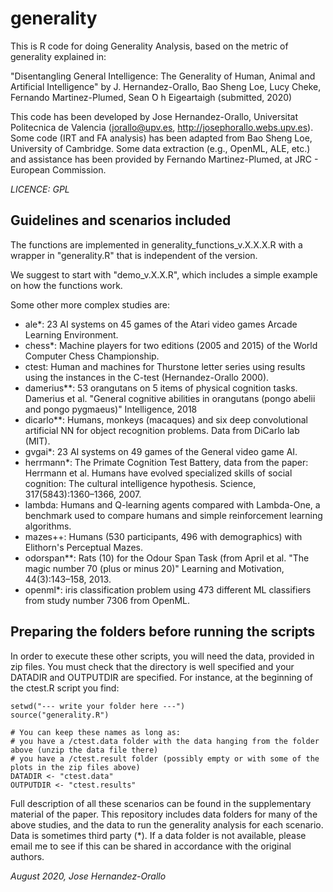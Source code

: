 # generality

This is R code for doing Generality Analysis, based on the metric of generality explained in:

"Disentangling General Intelligence: The Generality of Human, Animal and Artificial Intelligence"
by J. Hernandez-Orallo, Bao Sheng Loe, Lucy Cheke, Fernando Martinez-Plumed, Sean ́O h ́Eigeartaigh
(submitted, 2020)

This code has been developed by Jose Hernandez-Orallo, Universitat Politecnica de Valencia (jorallo@upv.es, http://josephorallo.webs.upv.es). Some code (IRT and FA analysis) has been adapted from Bao Sheng Loe, University of Cambridge. Some data extraction (e.g., OpenML, ALE, etc.) and assistance has been provided by Fernando Martinez-Plumed, at JRC - European Commission.
   
*LICENCE: GPL*

## Guidelines and scenarios included

The functions are implemented in generality_functions_v.X.X.X.R with a wrapper in "generality.R" that is independent of the version. 

We suggest to start with "demo_v.X.X.R", which includes a simple example on how the functions work. 

Some other more complex studies are:
- ale*: 23 AI systems on 45 games of the Atari video games Arcade Learning Environment.
- chess*: Machine players for two editions (2005 and 2015) of the World Computer Chess Championship.
- ctest: Human and machines for Thurstone letter series using results using the instances in the C-test (Hernandez-Orallo 2000).
- damerius**: 53 orangutans on 5 items of physical cognition tasks.  Damerius et al. "General  cognitive abilities in orangutans (pongo abelii and pongo pygmaeus)" Intelligence, 2018
- dicarlo**: Humans, monkeys (macaques) and six deep convolutional artificial NN for object recognition problems. Data from DiCarlo lab (MIT).
- gvgai*: 23 AI systems on 49 games of the General video game AI.
- herrmann*: The Primate Cognition Test Battery, data from the paper: Herrmann et al.  Humans have evolved specialized skills of social cognition:  The cultural intelligence hypothesis. Science, 317(5843):1360–1366, 2007.
- lambda: Humans and Q-learning agents compared with Lambda-One, a benchmark used to compare humans and simple reinforcement learning algorithms.
- mazes++: Humans (530 participants, 496 with demographics) with Elithorn's Perceptual Mazes. 
- odorspan**: Rats (10) for the Odour Span Task (from April et al. "The magic number 70 (plus or minus 20)" Learning and Motivation, 44(3):143–158, 2013.
- openml*: iris classification problem using 473 different ML classifiers from study number 7306 from OpenML.

## Preparing the folders before running the scripts

In order to execute these other scripts, you will need the data, provided in zip files. You must check that the directory is well specified and your DATADIR and OUTPUTDIR are specified. For instance, at the beginning of the ctest.R script you find:

```
setwd("--- write your folder here ---")
source("generality.R")

# You can keep these names as long as:
# you have a /ctest.data folder with the data hanging from the folder above (unzip the data file there)
# you have a /ctest.result folder (possibly empty or with some of the plots in the zip files above)
DATADIR <- "ctest.data"
OUTPUTDIR <- "ctest.results"
```

Full description of all these scenarios can be found in the supplementary material of the paper. This repository includes data folders for many of the above studies, and the data to run the generality analysis for each scenario. Data is sometimes third party (*). If a data folder is not available, please email me to see if this can be shared in accordance with the original authors. 

*August 2020, Jose Hernandez-Orallo*
